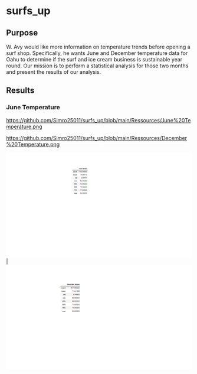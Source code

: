 # surfs_up

## Purpose

W. Avy  would like more information on temperature trends before opening a surf shop. Specifically, he wants June and December temperature data for Oahu to determine if the surf and ice cream business is sustainable year round. Our mission is to perform a statistical analysis  for those two months and present the results of our analysis.

## Results

### June Temperature 
https://github.com/Simro25011/surfs_up/blob/main/Ressources/June%20Temperature.png


 
https://github.com/Simro25011/surfs_up/blob/main/Ressources/December%20Temperature.png

![](https://github.com/Simro25011/surfs_up/blob/main/Ressources/June%20Temperature.png) |  ![](https://github.com/Simro25011/surfs_up/blob/main/Ressources/December%20Temperature.png)

